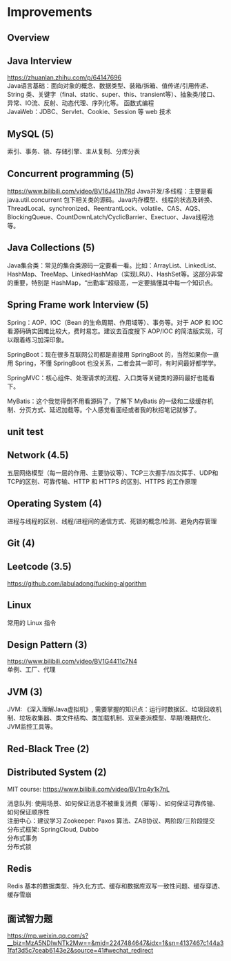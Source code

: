 # Improvements

## Overview

## Java Interview
https://zhuanlan.zhihu.com/p/64147696  
Java语言基础：面向对象的概念、数据类型、装箱/拆箱、值传递/引用传递、String 类、关键字（final、static、super、this、transient等）、抽象类/接口、异常、IO流、反射、动态代理、序列化等。
函数式编程      
JavaWeb：JDBC、Servlet、Cookie、Session 等 web 技术

## MySQL (5)

索引、事务、锁、存储引擎、主从复制、分库分表

## Concurrent programming (5)
https://www.bilibili.com/video/BV16J411h7Rd
Java并发/多线程：主要是看 java.util.concurrent 包下相关类的源码。Java内存模型、线程的状态及转换、ThreadLocal、synchronized、ReentrantLock、volatile、CAS、AQS、BlockingQueue、CountDownLatch/CyclicBarrier、Exectuor、Java线程池等。

## Java Collections (5)
Java集合类：常见的集合类源码一定要看一看。比如：ArrayList、LinkedList、HashMap、TreeMap、LinkedHashMap（实现LRU）、HashSet等。这部分非常的重要，特别是 HashMap，“出勤率”超级高，一定要搞懂其中每一个知识点。 

## Spring Frame work Interview (5)
Spring：AOP、IOC（Bean 的生命周期、作用域等）、事务等。对于 AOP 和 IOC 看源码确实困难比较大，费时易忘。建议去百度搜下 AOP/IOC 的简洁版实现，可以跟着练习加深印象。

SpringBoot：现在很多互联网公司都是直接用 SpringBoot 的，当然如果你一直用 Spring，不懂 SpringBoot 也没关系，二者会其一即可，有时间最好都学学。

SpringMVC：核心组件、处理请求的流程、入口类等关键类的源码最好也能看下。

MyBatis：这个我觉得倒不用看源码了，了解下 MyBatis 的一级和二级缓存机制、分页方式、延迟加载等。个人感觉看面经或者我的秋招笔记就够了。

## unit test

## Network (4.5)  
五层网络模型（每一层的作用、主要协议等）、TCP三次握手/四次挥手、UDP和TCP的区别、可靠传输、HTTP 和 HTTPS 的区别、HTTPS 的工作原理

## Operating System (4)
进程与线程的区别、线程/进程间的通信方式、死锁的概念/检测、避免内存管理

## Git (4)

## Leetcode (3.5)
https://github.com/labuladong/fucking-algorithm

## Linux
常用的 Linux 指令

## Design Pattern (3)
https://www.bilibili.com/video/BV1G4411c7N4  
单例、工厂、代理

## JVM (3)
JVM: 《深入理解Java虚拟机》, 需要掌握的知识点：运行时数据区、垃圾回收机制、垃圾收集器、类文件结构、类加载机制、双亲委派模型、早期/晚期优化、JVM监控工具等。 


## Red-Black Tree (2)

## Distributed System (2)
MIT course: https://www.bilibili.com/video/BV1rp4y1k7nL

消息队列: 使用场景、如何保证消息不被重复消费（幂等）、如何保证可靠传输、如何保证顺序性  
注册中心：建议学习 Zookeeper: Paxos 算法、ZAB协议、两阶段/三阶段提交  
分布式框架: SpringCloud, Dubbo  
分布式事务  
分布式锁  

## Redis
Redis 基本的数据类型、持久化方式、缓存和数据库双写一致性问题、缓存穿透、缓存雪崩

## 面试智力题
https://mp.weixin.qq.com/s?__biz=MzA5NDIwNTk2Mw==&mid=2247484647&idx=1&sn=4137467c144a31faf3d5c7ceab6143e2&source=41#wechat_redirect

